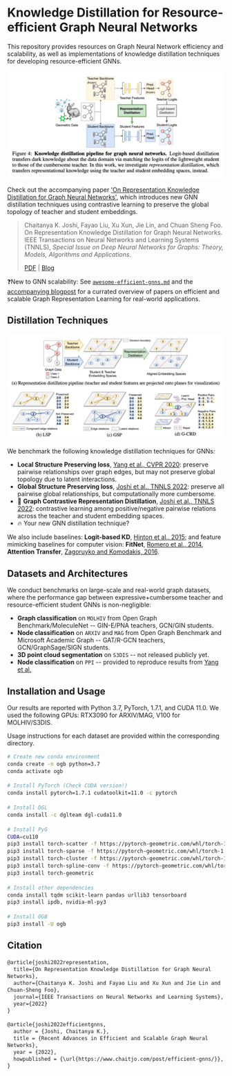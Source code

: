 # Knowledge Distillation for Resource-efficient Graph Neural Networks

This repository provides resources on Graph Neural Network efficiency and scalability, as well as implementations of knowledge distillation techniques for developing resource-efficient GNNs.

![Knowledge distillation pipeline for GNNs](img/pipeline.png)

Check out the accompanying paper ['On Representation Knowledge Distillation for Graph Neural Networks'](https://arxiv.org/abs/2111.04964), which introduces new GNN distillation techniques using contrastive learning to preserve the global topology of teacher and student embeddings.

> Chaitanya K. Joshi, Fayao Liu, Xu Xun, Jie Lin, and Chuan Sheng Foo. On Representation Knowledge Distillation for Graph Neural Networks. IEEE Transactions on Neural Networks and Learning Systems (TNNLS), *Special Issue on Deep Neural Networks for Graphs: Theory, Models, Algorithms and Applications*.
>
> [PDF](https://arxiv.org/pdf/2111.04964.pdf) | [Blog](https://www.chaitjo.com/post/efficient-gnns/)

❓New to GNN scalability: See [`awesome-efficient-gnns.md`](awesome-efficient-gnns.md) and the [accompanying blogpost](https://www.chaitjo.com/post/efficient-gnns/) for a currated overview of papers on efficient and scalable Graph Representation Learning for real-world applications.

## Distillation Techniques

![Representation distillation techniques for GNNs](img/techniques.png)

We benchmark the following knowledge distillation techniques for GNNs:
- **Local Structure Preserving loss**, [Yang et al., CVPR 2020](https://arxiv.org/abs/2003.10477): preserve pairwise relationships over graph edges, but may not preserve global topology due to latent interactions. 
- **Global Structure Preserving loss**, [Joshi et al., TNNLS 2022](https://arxiv.org/abs/2111.04964): preserve all pairwise global relationships, but computationally more cumbersome.
- 🌟 **Graph Contrastive Representation Distillation**, [Joshi et al., TNNLS 2022](https://arxiv.org/abs/2111.04964): contrastive learning among positive/negative pairwise relations across the teacher and student embedding spaces.
- 🔥 Your new GNN distillation technique?

We also include baselines: **Logit-based KD**, [Hinton et al., 2015](https://arxiv.org/abs/1503.02531); and feature mimicking baselines for computer vision: **FitNet**, [Romero et al., 2014](https://arxiv.org/abs/1412.6550), **Attention Transfer**, [Zagoruyko and Komodakis, 2016](https://arxiv.org/abs/1612.03928).

## Datasets and Architectures

We conduct benchmarks on large-scale and real-world graph datasets, where the performance gap between expressive+cumbersome teacher and resource-efficient student GNNs is non-negligible:
- **Graph classification** on `MOLHIV` from Open Graph Benchmark/MoleculeNet -- GIN-E/PNA teachers, GCN/GIN students.
- **Node classification** on `ARXIV` and `MAG` from Open Graph Benchmark and Microsoft Academic Graph -- GAT/R-GCN teachers, GCN/GraphSage/SIGN students.
- **3D point cloud segmentation** on `S3DIS` -- not released publicly yet.
- **Node classification** on `PPI` -- provided to reproduce results from [Yang et al.](https://arxiv.org/abs/2003.10477)

## Installation and Usage

Our results are reported with Python 3.7, PyTorch, 1.7.1, and CUDA 11.0.
We used the following GPUs: RTX3090 for ARXIV/MAG, V100 for MOLHIV/S3DIS.

Usage instructions for each dataset are provided within the corresponding directory.

```sh
# Create new conda environment
conda create -n ogb python=3.7
conda activate ogb

# Install PyTorch (Check CUDA version!)
conda install pytorch=1.7.1 cudatoolkit=11.0 -c pytorch

# Install DGL
conda install -c dglteam dgl-cuda11.0

# Install PyG
CUDA=cu110
pip3 install torch-scatter -f https://pytorch-geometric.com/whl/torch-1.7.1+${CUDA}.html
pip3 install torch-sparse -f https://pytorch-geometric.com/whl/torch-1.7.1+${CUDA}.html
pip3 install torch-cluster -f https://pytorch-geometric.com/whl/torch-1.7.1+${CUDA}.html
pip3 install torch-spline-conv -f https://pytorch-geometric.com/whl/torch-1.7.1+${CUDA}.html
pip3 install torch-geometric

# Install other dependencies
conda install tqdm scikit-learn pandas urllib3 tensorboard
pip3 install ipdb, nvidia-ml-py3

# Install OGB
pip3 install -U ogb
```

## Citation

```
@article{joshi2022representation,
  title={On Representation Knowledge Distillation for Graph Neural Networks},
  author={Chaitanya K. Joshi and Fayao Liu and Xu Xun and Jie Lin and Chuan-Sheng Foo},
  journal={IEEE Transactions on Neural Networks and Learning Systems},
  year={2022}
}

@article{joshi2022efficientgnns,
  author = {Joshi, Chaitanya K.},
  title = {Recent Advances in Efficient and Scalable Graph Neural Networks},
  year = {2022},
  howpublished = {\url{https://www.chaitjo.com/post/efficient-gnns/}},
}
```
